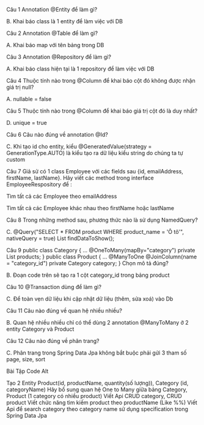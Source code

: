 Câu 1 Annotation @Entity để làm gì?

B. Khai báo class là 1 entity để làm việc với DB

Câu 2 Annotation @Table để làm gì?

A. Khai báo map với tên bảng trong DB

Câu 3 Annotation @Repository để làm gì?

A. Khai báo class hiện tại là 1 repository để làm việc với DB

Câu 4 Thuộc tính nào trong @Column để khai báo cột đó không được nhận giá trị null?

A. nullable = false

Câu 5 Thuộc tính nào trong @Column để khai báo giá trị cột đó là duy nhất?

D. unique = true

Câu 6 Câu nào đúng về annotation @Id?

C. Khi tạo id cho entity, kiểu @GeneratedValue(strategy = GenerationType.AUTO) là kiểu tạo ra dữ liệu kiểu string do chúng ta tự custom

Câu 7 Giả sử có 1 class Employee với các fields sau {id, emailAddress, firstName, lastName}. Hãy viết các method trong interface EmployeeRespository để :

Tìm tất cả các Employee theo emailAddress

Tìm tất cả các Employee khác nhau theo firstName hoặc lastName

Câu 8 Trong những method sau, phương thức nào là sử dụng NamedQuery?

C. @Query("SELECT * FROM product WHERE product_name = 'Ô tô'", nativeQuery = true) List findDataToShow();

Câu 9 public class Category { ... @OneToMany(mapBy="category") private List products; } public class Product { ... @ManyToOne @JoinColumn(name = "category_id") private Category category; } Chọn mô tả đúng?

B. Đoạn code trên sẽ tạo ra 1 cột category_id trong bảng product

Câu 10 @Transaction dùng để làm gì?

C. Để toàn vẹn dữ liệu khi cập nhật dữ liệu (thêm, sửa xoá) vào Db

Câu 11 Câu nào đúng về quan hệ nhiều nhiều?

B. Quan hệ nhiều nhiều chỉ có thể dùng 2 annotation @ManyToMany ở 2 entity Category và Product

Câu 12 Câu nào đúng về phân trang?

C. Phân trang trong Spring Data Jpa không bắt buộc phải gửi 3 tham số page, size, sort

Bài Tập Code
Alt

Tạo 2 Entity Product(id, productName, quantity(số lượng)), Category (id, categoryName)
Hãy bổ sung quan hệ One to Many giữa bảng Category, Product (1 category có nhiều product)
Viết Api CRUD category, CRUD product
Viết chức năng tìm kiếm product theo productName (Like %%)
Viết Api để search category theo category name sử dụng specification trong Spring Data Jpa
